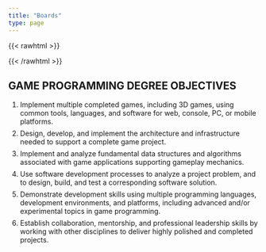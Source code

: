 ```yaml
---
title: "Boards"
type: page
---
```


{{< rawhtml >}}
<style>
  li {
    padding-bottom: .5em;
  }
  
  li:last-child {
    padding-bottom: 0;
  }
</style>
{{< /rawhtml >}}


## GAME PROGRAMMING DEGREE OBJECTIVES

 1. Implement multiple completed games, including 3D games, using common tools, languages, and software for web, console, PC, or mobile platforms.
 2. Design, develop, and implement the architecture and infrastructure needed to support a complete game project.
 3. Implement and analyze fundamental data structures and algorithms associated with game applications supporting gameplay mechanics.
 4. Use software development processes to analyze a project problem, and to design, build, and test a corresponding software solution.
 5. Demonstrate development skills using multiple programming languages, development environments, and platforms, including advanced and/or experimental topics in game programming.
 6. Establish collaboration, mentorship, and professional leadership skills by working with other disciplines to deliver highly polished and completed projects.
